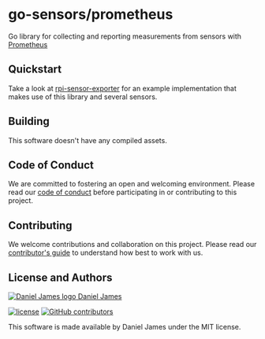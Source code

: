 # go-sensors/prometheus

Go library for collecting and reporting measurements from sensors with [Prometheus]

[prometheus]: https://prometheus.io/

## Quickstart

Take a look at [rpi-sensor-exporter][rpi-sensor-exporter] for an example implementation that makes use of this library and several sensors.

[rpi-sensor-exporter]: https://github.com/go-sensors/rpi-sensor-exporter

## Building

This software doesn't have any compiled assets.

## Code of Conduct

We are committed to fostering an open and welcoming environment. Please read our [code of conduct](CODE_OF_CONDUCT.md) before participating in or contributing to this project.

## Contributing

We welcome contributions and collaboration on this project. Please read our [contributor's guide](CONTRIBUTING.md) to understand how best to work with us.

## License and Authors

[![Daniel James logo](https://secure.gravatar.com/avatar/eaeac922b9f3cc9fd18cb9629b9e79f6.png?size=16) Daniel James](https://github.com/thzinc)

[![license](https://img.shields.io/github/license/go-sensors/prometheus.svg)](https://github.com/go-sensors/prometheus/blob/master/LICENSE)
[![GitHub contributors](https://img.shields.io/github/contributors/go-sensors/prometheus.svg)](https://github.com/go-sensors/prometheus/graphs/contributors)

This software is made available by Daniel James under the MIT license.
